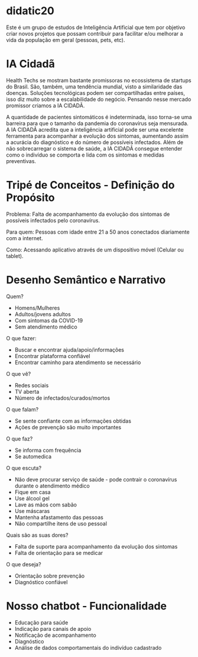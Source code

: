 # didatic20
Este é um grupo de estudos de Inteligência Artificial que tem por objetivo criar novos projetos que possam contribuir para facilitar e/ou melhorar a vida da população em geral (pessoas, pets, etc).

# IA Cidadã
Health Techs se mostram bastante promissoras no ecossistema de startups do Brasil. São, também, uma tendência mundial, visto a similaridade das doenças. 
Soluções tecnológicas podem ser compartilhadas entre países, isso diz muito sobre a escalabilidade do negócio. Pensando nesse mercado promissor criamos a IA CIDADÃ.

A quantidade de pacientes sintomáticos é indeterminada, isso torna-se uma barreira para que o tamanho da pandemia do coronavírus seja mensurada. A IA CIDADÃ acredita que a inteligência artificial pode ser uma excelente ferramenta para acompanhar a evolução dos sintomas, aumentando assim a acurácia do diagnóstico e do número de possíveis infectados. Além de não sobrecarregar o sistema de saúde, a IA CIDADÃ consegue entender como o indivíduo se comporta e lida com os sintomas e medidas preventivas.

# Tripé de Conceitos - Definição do Propósito 

Problema: Falta de acompanhamento da evolução dos sintomas de possíveis infectados pelo coronavírus. 

Para quem: Pessoas com idade entre 21 a 50 anos conectados diariamente com a internet. 

Como: Acessando aplicativo através de um dispositivo móvel (Celular ou tablet). 

# Desenho Semântico e Narrativo

Quem?
-	Homens/Mulheres 
-	Adultos/jovens adultos
-	Com sintomas da COVID-19 
-	Sem atendimento médico

O que fazer:
-	Buscar e encontrar ajuda/apoio/informações
-	Encontrar plataforma confiável
-	Encontrar caminho para atendimento se necessário

O que vê?
-	Redes sociais
-	TV aberta
-	Número de infectados/curados/mortos

O que falam?
-	Se sente confiante com as informações obtidas
-	Ações de prevenção são muito importantes

O que faz?
-	Se informa com frequência
-	Se automedica

O que escuta?
-	Não deve procurar serviço de saúde - pode contrair o coronavírus durante o atendimento médico
-	Fique em casa
-	Use álcool gel
-	Lave as mãos com sabão
-	Use máscaras 
-	Mantenha afastamento das pessoas
-	Não compartilhe itens de uso pessoal

Quais são as suas dores?
-	Falta de suporte para acompanhamento da evolução dos sintomas
-	Falta de orientação para se medicar

O que deseja?
-	Orientação sobre prevenção
-	Diagnóstico confiável

# Nosso chatbot - Funcionalidade

-	Educação para saúde
-	Indicação para canais de apoio
-	Notificação de acompanhamento
-	Diagnóstico
-	Análise de dados comportamentais do indivíduo cadastrado 

